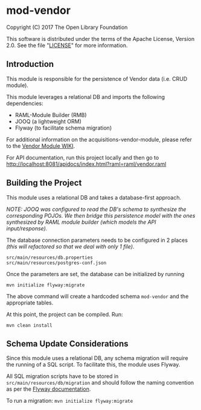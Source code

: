 # mod-vendor

Copyright (C) 2017 The Open Library Foundation

This software is distributed under the terms of the Apache License, Version 2.0. See the file "[LICENSE](LICENSE)" for more information.

## Introduction

This module is responsible for the persistence of Vendor data (i.e. CRUD module).

This module leverages a relational DB and imports the following dependencies:

* RAML-Module Builder (RMB)
* JOOQ (a lightweight ORM)
* Flyway (to facilitate schema migration)


For additional information on the acquisitions-vendor-module, please refer to the [Vendor Module WIKI](https://wiki.folio.org/display/RM/Acquisitions+Vendor+Module).


For API documentation, run this project locally and then go to [http://localhost:8081/apidocs/index.html?raml=raml/vendor.raml](http://localhost:8081/apidocs/index.html?raml=raml/vendor.raml)


## Building the Project

This module uses a relational DB and takes a database-first approach.

_NOTE: JOOQ was configured to read the DB's schema to synthesize the corresponding POJOs. We then bridge this persistence model with the ones synthesized by RAML module builder (which models the API input/response)._


The database connection parameters needs to be configured in 2 places _(this will refactored so that we deal with only 1 file)_.

```
src/main/resources/db.properties
src/main/resources/postgres-conf.json
```

Once the parameters are set, the database can be initialized by running
```
mvn initialize flyway:migrate
```

The above command will create a hardcoded schema `mod-vendor` and the appropriate tables.

At this point, the project can be compiled. Run:
```
mvn clean install
```

## Schema Update Considerations

Since this module uses a relational DB, any schema migration will require the running of a SQL script. To facilitate this, the module uses Flyway.

All SQL migration scripts have to be stored in ```src/main/resources/db/migration``` and should follow the naming convention as per the [Flyway documentation](https://flywaydb.org/documentation/migration/versioned).

To run a migration:
```mvn initialize flyway:migrate```

